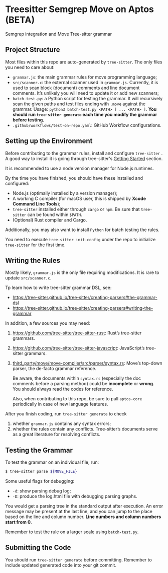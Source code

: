 # Treesitter Semgrep Move on Aptos (BETA)
Semgrep integration and Move Tree-sitter grammar

## Project Structure

Most files within this repo are auto-generated by `tree-sitter`. The only files you need to care about:

- `grammar.js`: the main grammar rules for move programming language;
- `src/scanner.c`: the external scanner used in `grammar.js`. Currently, it is used to scan block (document) comments and line document comments. It’s unlikely you will need to update it or add new scanners;
- `batch-test.py`: a Python script for testing the grammar. It will recursively scan the given paths and test files ending with `.move` against the grammar.
Usage: `python3 batch-test.py <PATH> [ ... <PATH> ]`. 
**You should run `tree-sitter generate` each time you modify the grammar before testing.**
- `.github/workflows/test-on-repo.yaml`: GitHub Workflow configurations.

## Setting up the Environment

Before contributing to the grammar rules, install and configure `tree-sitter` . A good way to install it is going through tree-sitter's [Getting Started](https://tree-sitter.github.io/tree-sitter/creating-parsers#getting-started) section.

It is recommended to use a node version manager for Node.js runtimes.

By the time you have finished, you should have these installed and configured:

- Node.js (optimally installed by a version manager);
- A working C compiler (for macOS user, this is shipped by **Xcode Command Line Tools**);
- `tree-sitter` installed either through `cargo` or `npm`. Be sure that `tree-sitter` can be found within `$PATH`.
- (Optional) Rust compiler and Cargo.

Additionally, you may also want to install `Python` for batch testing the rules.

You need to execute `tree-sitter init-config` under the repo to initialize `tree-sitter` for the first time.

## Writing the Rules

Mostly likely, `grammar.js` is the only file requiring modifications. It is rare to update `src/scanner.c`.

Tp learn how to write tree-sitter grammar DSL, see:

- https://tree-sitter.github.io/tree-sitter/creating-parsers#the-grammar-dsl
- https://tree-sitter.github.io/tree-sitter/creating-parsers#writing-the-grammar

In addition, a few sources you may need:

1. https://github.com/tree-sitter/tree-sitter-rust: Rust’s tree-sitter grammars.
2. https://github.com/tree-sitter/tree-sitter-javascript: JavaScript’s tree-sitter grammars.
3. [third_party/move/move-compiler/src/parser/syntax.rs](https://github.com/aptos-labs/aptos-core/blob/main/third_party/move/move-compiler/src/parser/syntax.rs): Move’s top-down parser, the de-facto grammar reference.
    
    Be aware, the documents within `syntax.rs` (especially the doc comments before a parsing method) could be **incomplete** or **wrong**. You should always read the codes for reference.
    
    Also, when contributing to this repo, be sure to pull `aptos-core` periodically in case of new language features.
    

After you finish coding, run `tree-sitter generate` to check

1. whether `grammar.js` contains any syntax errors;
2. whether the rules contain any conflicts. Tree-sitter’s documents serve as a great literature for resolving conflicts.

## Testing the Grammar

To test the grammar on an individual file, run:

```bash
$ tree-sitter parse ${MOVE_FILE}
```

Some useful flags for debugging:

- `-d`: show parsing debug log;
- `-D`: produce the log.html file with debugging parsing graphs.

You would get a parsing tree in the standard output after execution. An error message may be present at the last line, and you can jump to the place based on the line and column number. **Line numbers and column numbers start from 0**.

Remember to test the rule on a larger scale using `batch-test.py`.

## Submitting the Code

You should run `tree-sitter generate` before committing. Remember to include updated generated code into your git commit.
